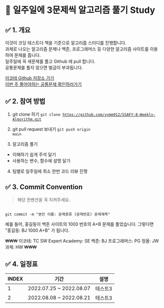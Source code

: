 # 🚩 일주일에 3문제씩 알고리즘 풀기 Study

## ✅ 1. 개요

이것이 코딩 테스트다 책을 기준으로 알고리즘 스터디를 진행합니다.<br/>
과제로 나오는 알고리즘 문제나 백준, 프로그래머스 등 다양한 알고리즘 사이트를 이용하여 문제를 풉니다.<br/>
일주일에 꼭 세문제를 풀고 Github 에 pull 합니다.<br/>
공통문제를 풀지 않으면 벌금이 부과됩니다.<br/>

[이코테 Github 저장소 가기](https://github.com/ndb796/python-for-coding-test)<br/>
[이번 주 풀어야하는 공통문제 확인하러가기](https://yeomss.notion.site/ad8379f36ddf469ea9736cd889bc1324)

## ✅ 2. 참여 방법

1. git clone 하기
   <code>git clone https://github.com/yymm912/SSAFY-8-Weekly-Algorithm.git</code>

2. git pull request 보내기
   <code>git push origin main</code>

3. 알고리즘 풀기
- 이해하기 쉽게 주석 달기
- 사용하는 변수, 함수에 설명 달기

4. 팀별로 일주일에 최소 한번 코드 리뷰 진행 



## ✅ 3. Commit Convention

> 해당 컨벤션을 꼭 지켜주세요.

<code>
git commit -m "본인 이름: 문제종류 (문제번호) 문제제목"
</code>

예를 들어, 홍길동이 백준 사이트의 1000 번호의 A+B 문제를 풀었습니다.
그렇다면 "홍길동: BJ 1000 A+B" 가 됩니다.

₩₩₩
이코테: TC
SW Expert Academy: SE
백준: BJ
프로그래머스: PG
정올: JW
과제: HW
₩₩₩


## ✅ 4. 일정표
|INDEX|기간|설명|
|------|---|---|
|1|2022.07.25 ~ 2022.08.07|테스트3|
|2|2022.08.08 ~ 2022.08.21|테스트3|
